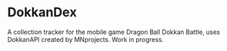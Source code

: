 # DokkanDex
 A collection tracker for the mobile game Dragon Ball Dokkan Battle,
 uses  DokkanAPI created by MNprojects. Work in progress.
